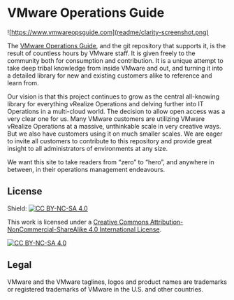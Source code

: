 # VMware Operations Guide

![https://www.vmwareopsguide.com](readme/clarity-screenshot.png)

The [VMware Operations Guide](https://www.vmwareopsguide.com), and the git repository that supports it, is the result of countless hours by VMware staff. It is given freely to the community both for consumption and contribution. It is a unique attempt to take deep tribal knowledge from inside VMware and out, and turning it into a detailed library for new and existing customers alike to reference and learn from.

Our vision is that this project continues to grow as the central all-knowing library for everything vRealize Operations and delving further into IT Operations in a multi-cloud world. The decision to allow open access was a very clear one for us. Many VMware customers are utilizing VMware vRealize Operations at a massive, unthinkable scale in very creative ways. But we also have customers using it on much smaller scales. We are eager to invite all customers to contribute to this repository and provide great insight to all administrators of environments at any size.

We want this site to take readers from “zero” to “hero”, and anywhere in between, in their operations management endeavours.

## License

Shield: [![CC BY-NC-SA 4.0][cc-by-nc-sa-shield]][cc-by-nc-sa]

This work is licensed under a
[Creative Commons Attribution-NonCommercial-ShareAlike 4.0 International License][cc-by-nc-sa].

[![CC BY-NC-SA 4.0][cc-by-nc-sa-image]][cc-by-nc-sa]

[cc-by-nc-sa]: http://creativecommons.org/licenses/by-nc-sa/4.0/
[cc-by-nc-sa-image]: https://licensebuttons.net/l/by-nc-sa/4.0/88x31.png
[cc-by-nc-sa-shield]: https://img.shields.io/badge/License-CC%20BY--NC--SA%204.0-lightgrey.svg

## Legal

VMware and the VMware taglines, logos and product names are trademarks or registered trademarks of VMware in the U.S. and other countries.